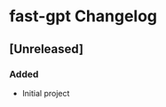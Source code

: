 <!-- Keep a Changelog guide -> https://keepachangelog.com -->

# fast-gpt Changelog

## [Unreleased]
### Added
- Initial project
